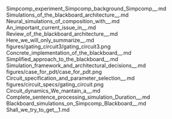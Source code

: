 Simpcomp_experiment_Simpcomp_background_Simpcomp__.md
Simulations_of_the_blackboard_architecture__.md
Neural_simulations_of_composition_with__.md
An_important_current_issue_in__.md
Review_of_the_blackboard_architecture__.md
Here_we_will_only_summarize__.md
figures/gating_circuit3/gating_circuit3.png
Concrete_implementation_of_the_blackboard__.md
Simplified_approach_to_the_blackboard__.md
Simulation_framework_and_architectural_decisions__.md
figures/case_for_pdt/case_for_pdt.png
Circuit_specification_and_parameter_selection__.md
figures/circuit_specs/gating_circuit.png
Circuit_dynamics_We_mantain_a__.md
Complete_sentence_processing_simulation_Duration__.md
Blackboard_simulations_on_Simpcomp_Blackboard__.md
Shall_we_try_to_get__1.md